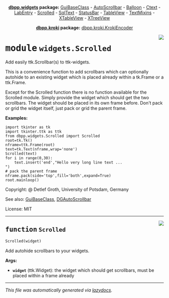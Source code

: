 <center>

**[dbpp.widgets](dbpp.widgets.md) package:** 
[GuiBaseClass](dbpp.widgets.GuiBaseClass.md) -
[AutoScrollbar](dbpp.widgets.AutoScrollbar.md) -
[Balloon](dbpp.widgets.Balloon.md) -
[Ctext](dbpp.widgets.Ctext.md) -
[LabEntry](dbpp.widgets.LabEntry.md) -
[Scrolled](dbpp.widgets.Scrolled.md) -
[SqlText](dbpp.widgets.SqlText.md) -
[StatusBar](dbpp.widgets.StatusBar.md) -
[TableView](dbpp.widgets.TableView.md) -
[TextMixins](dbpp.widgets.TextMixins.md) -
[XTableView](dbpp.widgets.XTableView.md) -
[XTreeView](dbpp.widgets.XTreeView.md) 

**[dbpp.kroki](dbpp.kroki.md) package:** 
[dbpp.kroki.KrokiEncoder](dbpp.kroki.KrokiEncoder.md)

</center>

<!-- markdownlint-disable -->

<a href="../dbpp/widgets/Scrolled.py#L0"><img align="right" style="float:right;" src="https://img.shields.io/badge/-source-cccccc?style=flat-square" /></a>

# <kbd>module</kbd> `widgets.Scrolled`
Add easily ttk.Scrollbar(s) to ttk-widgets. 

This is a convenience function to add scrollbars which can optionally autohide to an existing widget which is placed already within a tk.Frame or a ttk.Frame.  

Except for the Scrolled function there is no function available for the Scrolled module.   Simply provide the  widget which should get the two scrollbars.  The widget should be placed in its own frame before.  Don't pack or grid the widget itself, just pack or grid the parent frame. 



**Examples:**
 

```
import tkinter as tk
import tkinter.ttk as ttk
from dbpp.widgets.Scrolled import Scrolled
root=tk.Tk()
nframe=ttk.Frame(root)
text=tk.Text(nframe,wrap='none')
Scrolled(text)
for i in range(0,30):
    text.insert('end',"Hello very long line text ...
")
# pack the parent frame
nframe.pack(side='top',fill='both',expand=True)
root.mainloop()
``` 

Copyright: @ Detlef Groth, University of Potsdam, Germany 

See also: [GuiBaseClass](GuiBaseClass.md), [DGAutoScrollbar](DGAutoScrollbar.md) 

License: MIT 


---

<a href="../dbpp/widgets/Scrolled.py#L40"><img align="right" style="float:right;" src="https://img.shields.io/badge/-source-cccccc?style=flat-square" /></a>

## <kbd>function</kbd> `Scrolled`

```python
Scrolled(widget)
```

Add autohide scrollbars to your widgets. 



**Args:**
 
 - <b>`widget`</b> (ttk.Widget):  the widget which should get scrollbars,  must be placed within a frame already 




---

_This file was automatically generated via [lazydocs](https://github.com/ml-tooling/lazydocs)._
